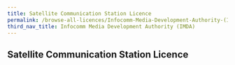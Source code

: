 ```yaml
---
title: Satellite Communication Station Licence
permalink: /browse-all-licences/Infocomm-Media-Development-Authority-(IMDA)/
third_nav_title: Infocomm Media Development Authority (IMDA)
---
```

## Satellite Communication Station Licence
